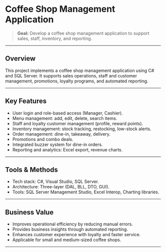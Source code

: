 # Coffee Shop Management Application  

> **Goal:** Develop a coffee shop management application to support sales, staff, inventory, and reporting.  

---

## Overview  
This project implements a coffee shop management application using C# and SQL Server. It supports sales operations, staff and customer management, promotions, loyalty programs, and automated reporting.  

---

## Key Features  
- User login and role-based access (Manager, Cashier).  
- Menu management: add, edit, delete, search items.  
- Staff and loyalty customer management (profile, reward points).  
- Inventory management: stock tracking, restocking, low-stock alerts.  
- Order management: dine-in, takeaway, delivery.  
- Promotions and combo deals.  
- Integrated buzzer system for dine-in orders.  
- Reporting and analytics: Excel export, revenue charts.  

---

## Tools & Methods  
- Tech stack: C#, Visual Studio, SQL Server.  
- Architecture: Three-layer (DAL, BLL, DTO, GUI).  
- Tools: SQL Server Management Studio, Excel Interop, Charting libraries.  

---

## Business Value  
- Improves operational efficiency by reducing manual errors.  
- Provides business insights through automated reporting.  
- Enhances customer experience with loyalty and faster service.  
- Applicable for small and medium-sized coffee shops.  

---
